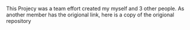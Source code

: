 This Projecy was a team effort created my myself and 3 other people. As another member has the origional link, here is a copy of the origional repository
